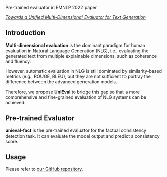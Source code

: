 Pre-trained evaluator in EMNLP 2022 paper

*[Towards a Unified Multi-Dimensional Evaluator for Text Generation](https://arxiv.org/abs/2210.07197)*

## Introduction

**Multi-dimensional evaluation** is the dominant paradigm for human evaluation in Natural Language Generation (NLG), i.e., evaluating the generated text from multiple explainable dimensions, such as coherence and fluency.

However, automatic evaluation in NLG is still dominated by similarity-based metrics (e.g., ROUGE, BLEU), but they are not sufficient to portray the difference between the advanced generation models.

Therefore, we propose **UniEval** to bridge this gap so that a more comprehensive and fine-grained evaluation of NLG systems can be achieved.

## Pre-trained Evaluator

**unieval-fact** is the pre-trained evaluator for the factual consistency detection task. It can evaluate the model output and predict a consistency score.


## Usage 

Please refer to [our GitHub repository](https://github.com/maszhongming/UniEval).